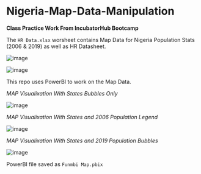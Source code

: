 # Nigeria-Map-Data-Manipulation
**Class Practice Work From IncubatorHub Bootcamp**

The `HR Data.xlsx` worsheet contains Map Data for Nigeria Population Stats (2006 & 2019) as well as HR Datasheet.

![image](https://github.com/user-attachments/assets/b19c25b0-4cc5-48aa-84aa-5f9d1879b7f3)

![image](https://github.com/user-attachments/assets/7479cc7b-51bd-4b27-b875-9dab9e42af70)


This repo uses PowerBI to work on the Map Data. 

*MAP Visualixation With States Bubbles Only*

![image](https://github.com/user-attachments/assets/806aa8cb-688a-43c2-8aaa-b6bcf8ef7277)

*MAP Visualixation With States and 2006 Population Legend*

![image](https://github.com/user-attachments/assets/0c1639ea-1db9-4049-9274-f45ee99effc1)


*MAP Visualixation With States and 2019 Population Bubbles*

![image](https://github.com/user-attachments/assets/570c6894-7056-43d0-aed8-0fb1e496d08c)

PowerBI file saved as `Funmbi Map.pbix`





